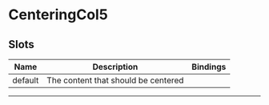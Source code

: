 # CenteringCol5

## Slots

| Name    | Description                         | Bindings |
| ------- | ----------------------------------- | -------- |
| default | The content that should be centered |          |

---

